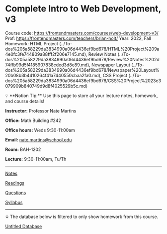 # Complete Intro to Web Development, v3

Course code: https://frontendmasters.com/courses/web-development-v3/
Prof: https://frontendmasters.com/teachers/brian-holt/
Year: 2022, Fall
Homework: HTML Project (../To-dos%205a58229da3834990a06d4436ef9bd678/HTML%20Project%209a4e0fc3fe744809a88fff2f206e7145.md), Review Notes (../To-dos%205a58229da3834990a06d4436ef9bd678/Review%20Notes%202d74ffb99d5f4185907838cded3d8e89.md), Newspaper Layout (../To-dos%205a58229da3834990a06d4436ef9bd678/Newspaper%20Layout%20b08b3b4410264f41a7440550cbaa2fa0.md), CSS Project (../To-dos%205a58229da3834990a06d4436ef9bd678/CSS%20Project%2023e3079909b840749d9d8f4025529b5c.md)

<aside>
💡 **Notion Tip:** Use this page to store all your lecture notes, homework, and course details!

</aside>

**Instructor:** Professor Nate Martins

**Office:** Math Building #242

**Office hours:** Weds 9:30-11:00am

**Email:** nate.martins@school.edu

**Room:** BAH-1202

**Lecture:** 9:30-11:00am, Tu/Th

---

[Notes](Complete%20Intro%20to%20Web%20Development,%20v3%200d382320cd5e4a7fb54f9c56139d0d5c/Notes%20dccfd8f65b244d15b8cb09f7a86eff81.csv)

[Readings](Complete%20Intro%20to%20Web%20Development,%20v3%200d382320cd5e4a7fb54f9c56139d0d5c/Readings%20ff0614df7ac84024a953a7473af9f720.csv)

[Questions](Complete%20Intro%20to%20Web%20Development,%20v3%200d382320cd5e4a7fb54f9c56139d0d5c/Questions%207910343d7af141a8977e821e1e2ac34c.md)

[Syllabus](Complete%20Intro%20to%20Web%20Development,%20v3%200d382320cd5e4a7fb54f9c56139d0d5c/Syllabus%20e186180a84e34685bad6f1d73dd3ab5e.md)

---

↓ The database below is filtered to only show homework from this course.

[Untitled Database](Complete%20Intro%20to%20Web%20Development,%20v3%200d382320cd5e4a7fb54f9c56139d0d5c/Untitled%20Database%20699464ef770e4b76a8be696cf9a83a88.csv)